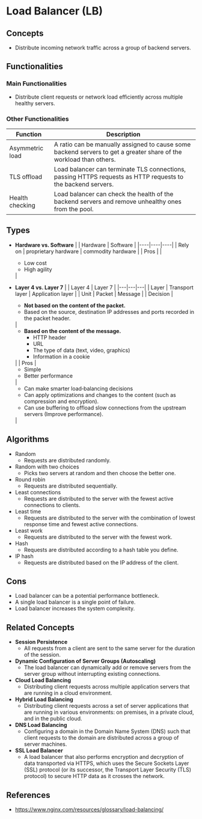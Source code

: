 # Load Balancer (LB)

## Concepts
- Distribute incoming network traffic across a group of backend servers.

## Functionalities
### Main Functionalities
- Distribute client requests or network load efficiently across multiple healthy servers.

### Other Functionalities
| Function | Description |
|----|----|
| Asymmetric load | A ratio can be manually assigned to cause some backend servers to get a greater share of the workload than others. |
| TLS offload | Load balancer can terminate TLS connections, passing HTTPS requests as HTTP requests to the backend servers. |
| Health checking | Load balancer can check the health of the backend servers and remove unhealthy ones from the pool. |

## Types
- **Hardware vs. Software**
  | | Hardware | Software |
  |----|----|----|
  | Rely on | proprietary hardware | commodity hardware |
  | Pros | | <ul><li>Low cost<li>High agility</ul> |
 
- **Layer 4 vs. Layer 7**
  | | Layer 4 | Layer 7 |
  |---|---|---|
  | Layer | Transport layer | Application layer |
  | Unit | Packet | Message |
  | Decision | <ul><li>**Not based on the content of the packet.**<li>Based on the source, destination IP addresses and ports recorded in the packet header.</ul> | <ul><li>**Based on the content of the message.**<ul><li>HTTP header<li>URL<li>The type of data (text, video, graphics)<li>Information in a cookie</ul></ul> |
  | Pros | <ul><li>Simple<li>Better performance</ul>| <ul><li>Can make smarter load‑balancing decisions<li>Can apply optimizations and changes to the content (such as compression and encryption).<li>Can use buffering to offload slow connections from the upstream servers (Improve performance).</ul> |

## Algorithms
- Random
   - Requests are distributed randomly.
- Random with two choices
   - Picks two servers at random and then choose the better one.
- Round robin
   - Requests are distributed sequentially.
- Least connections
   - Requests are distributed to the server with the fewest active connections to clients.
- Least time
   - Requests are distributed to the server with the combination of lowest response time and fewest active connections.
- Least work
   - Requests are distributed to the server with the fewest work.
- Hash
   - Requests are distributed according to a hash table you define.
- IP hash
   - Requests are distributed based on the IP address of the client.

## Cons
- Load balancer can be a potential performance bottleneck.
- A single load balancer is a single point of failure.
- Load balancer increases the system complexity.

## Related Concepts
- **Session Persistence**
   - All requests from a client are sent to the same server for the duration of the session.
- **Dynamic Configuration of Server Groups (Autoscaling)**
   - The load balancer can dynamically add or remove servers from the server group without interrupting existing connections.
- **Cloud Load Balancing**
   - Distributing client requests across multiple application servers that are running in a cloud environment.
- **Hybrid Load Balancing**
   - Distributing client requests across a set of server applications that are running in various environments: on premises, in a private cloud, and in the public cloud.
- **DNS Load Balancing**
   - Configuring a domain in the Domain Name System (DNS) such that client requests to the domain are distributed across a group of server machines.
- **SSL Load Balancer**
   - A load balancer that also performs encryption and decryption of data transported via HTTPS, which uses the Secure Sockets Layer (SSL) protocol (or its successor, the Transport Layer Security (TLS) protocol) to secure HTTP data as it crosses the network.

## References
- https://www.nginx.com/resources/glossary/load-balancing/
